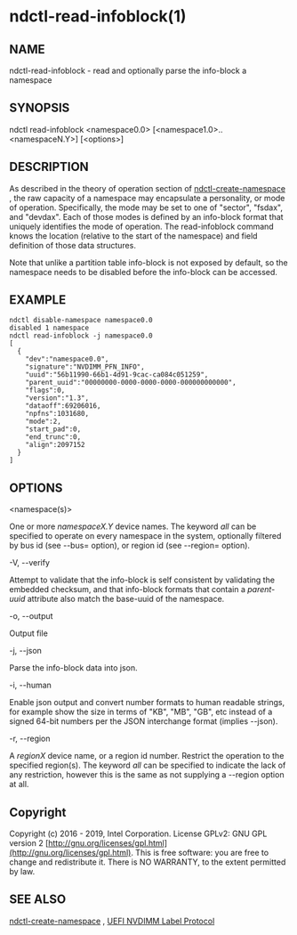 # ndctl-read-infoblock\(1\)

## NAME

ndctl-read-infoblock - read and optionally parse the info-block a namespace

## SYNOPSIS

ndctl read-infoblock  &lt;namespace0.0&gt; \[&lt;namespace1.0&gt;..&lt;namespaceN.Y&gt;\] \[&lt;options&gt;\]

## DESCRIPTION

As described in the theory of operation section of [ndctl-create-namespace](ndctl-create-namespace.md#theory-of-operation) , the raw capacity of a namespace may encapsulate a personality, or mode of operation. Specifically, the mode may be set to one of "sector", "fsdax", and "devdax". Each of those modes is defined by an info-block format that uniquely identifies the mode of operation. The read-infoblock command knows the location \(relative to the start of the namespace\) and field definition of those data structures.

Note that unlike a partition table info-block is not exposed by default, so the namespace needs to be disabled before the info-block can be accessed.

## EXAMPLE

```text
ndctl disable-namespace namespace0.0
disabled 1 namespace
ndctl read-infoblock -j namespace0.0
[
  {
    "dev":"namespace0.0",
    "signature":"NVDIMM_PFN_INFO",
    "uuid":"56b11990-66b1-4d91-9cac-ca084c051259",
    "parent_uuid":"00000000-0000-0000-0000-000000000000",
    "flags":0,
    "version":"1.3",
    "dataoff":69206016,
    "npfns":1031680,
    "mode":2,
    "start_pad":0,
    "end_trunc":0,
    "align":2097152
  }
]
```

## OPTIONS

&lt;namespace\(s\)&gt;

One or more _namespaceX.Y_ device names. The keyword _all_ can be specified to operate on every namespace in the system, optionally filtered by bus id \(see --bus= option\), or region id \(see --region= option\).

-V, --verify

Attempt to validate that the info-block is self consistent by validating the embedded checksum, and that info-block formats that contain a _parent-uuid_ attribute also match the base-uuid of the namespace.

-o, --output

Output file

-j, --json

Parse the info-block data into json.

-i, --human

Enable json output and convert number formats to human readable strings, for example show the size in terms of "KB", "MB", "GB", etc instead of a signed 64-bit numbers per the JSON interchange format \(implies --json\).

-r, --region

A _regionX_ device name, or a region id number. Restrict the operation to the specified region\(s\). The keyword _all_ can be specified to indicate the lack of any restriction, however this is the same as not supplying a --region option at all.

## Copyright

Copyright \(c\) 2016 - 2019, Intel Corporation. License GPLv2: GNU GPL version 2 [http://gnu.org/licenses/gpl.html](http://gnu.org/licenses/gpl.html). This is free software: you are free to change and redistribute it. There is NO WARRANTY, to the extent permitted by law.

## SEE ALSO

 [ndctl-create-namespace](ndctl-create-namespace.md) , [UEFI NVDIMM Label Protocol](http://www.uefi.org/sites/default/files/resources/UEFI_Spec_2_7.pdf)


